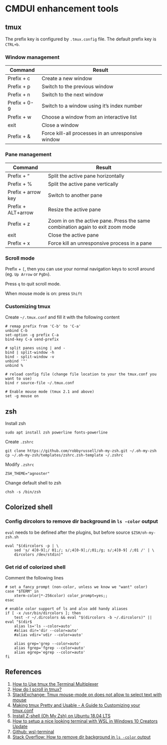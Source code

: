 # CMDUI enhancement tools

## tmux

The prefix key is configured by `.tmux.config` file. The default prefix key is `CTRL+b`.

### Window management

|Command	|Result|
|---|---|
|Prefix + c	|Create a new window|
|Prefix + p	|Switch to the previous window|
|Prefix + n	|Switch to the next window|
|Prefix + 0-9	|Switch to a window using it’s index number|
|Prefix + w	|Choose a window from an interactive list|
|exit	|Close a window|
|Prefix + &	|Force kill-all processes in an unresponsive window|

### Pane management

|Command	|Result|
|---|---|
|Prefix + “	|Split the active pane horizontally|
|Prefix + %	|Split the active pane vertically|
|Prefix + arrow key	|Switch to another pane|
|Prefix + ALT+arrow	|Resize the active pane|
|Prefix + z	|Zoom in on the active pane. Press the same combination again to exit zoom mode|
|exit	|Close the active pane|
|Prefix + x	|Force kill an unresponsive process in a pane|

### Scroll mode

Prefix + `[`, then you can use your normal navigation keys to scroll around (eg. `Up Arrow` or `PgDn`).

Press `q` to quit scroll mode.

When mouse mode is on: press `Shift`

### Customizing tmux

Create `~/.tmux.conf` and fill it with the following content

```
# remap prefix from 'C-b' to 'C-a'
unbind C-b
set-option -g prefix C-a
bind-key C-a send-prefix

# split panes using | and -
bind | split-window -h
bind - split-window -v
unbind '"'
unbind %

# reload config file (change file location to your the tmux.conf you want to use)
bind r source-file ~/.tmux.conf

# Enable mouse mode (tmux 2.1 and above)
set -g mouse on
```

## zsh

Install zsh

```
sudo apt install zsh powerline fonts-powerline
```

Create `.zshrc`

```
git clone https://github.com/robbyrussell/oh-my-zsh.git ~/.oh-my-zsh
cp ~/.oh-my-zsh/templates/zshrc.zsh-template ~/.zshrc
```

Modify `.zshrc`

```
ZSH_THEME="agnoster"
```

Change default shell to zsh

```
chsh -s /bin/zsh
```

## Colorized shell

### Config dircolors to remove dir background in `ls -color` output

`eval` needs to be defined after the plugins, but before source `$ZSH/oh-my-zsh.sh`

```
eval "$(dircolors -p | \
    sed 's/ 4[0-9];/ 01;/; s/;4[0-9];/;01;/g; s/;4[0-9] /;01 /' | \
    dircolors /dev/stdin)"
```

### Get rid of colorized shell

Comment the following lines

```
# set a fancy prompt (non-color, unless we know we "want" color)
case "$TERM" in
    xterm-color|*-256color) color_prompt=yes;;
esac

# enable color support of ls and also add handy aliases
if [ -x /usr/bin/dircolors ]; then
    test -r ~/.dircolors && eval "$(dircolors -b ~/.dircolors)" || eval "$(dir$
    alias ls='ls --color=auto'
    #alias dir='dir --color=auto'
    #alias vdir='vdir --color=auto'

    alias grep='grep --color=auto'
    alias fgrep='fgrep --color=auto'
    alias egrep='egrep --color=auto'
fi
```

## References

1. [How to Use tmux the Terminal Multiplexer](https://www.linode.com/docs/networking/ssh/persistent-terminal-sessions-with-tmux/)
1. [How do I scroll in tmux?](https://superuser.com/questions/209437/how-do-i-scroll-in-tmux/209608)
1. [StackExchange: Tmux mouse-mode on does not allow to select text with mouse](https://unix.stackexchange.com/questions/332419/tmux-mouse-mode-on-does-not-allow-to-select-text-with-mouse)
1. [Making tmux Pretty and Usable - A Guide to Customizing your tmux.conf](https://www.hamvocke.com/blog/a-guide-to-customizing-your-tmux-conf/)
1. [Install Z-shell (Oh My Zsh) on Ubuntu 18.04 LTS](https://dev.to/mskian/install-z-shell-oh-my-zsh-on-ubuntu-1804-lts-4cm4)
1. [How to setup a nice looking terminal with WSL in Windows 10 Creators Update](https://medium.com/@Andreas_cmj/how-to-setup-a-nice-looking-terminal-with-wsl-in-windows-10-creators-update-2b468ed7c326)
1. [Github: wsl-terminal](https://github.com/goreliu/wsl-terminal)
1. [Stack Overflow: How to remove dir background in `ls -color` output](https://stackoverflow.com/questions/40574819/how-to-remove-dir-background-in-ls-color-output)
